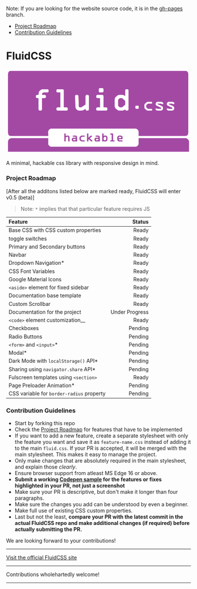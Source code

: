 Note: If you are looking for the website source code, it is in the [gh-pages](https://github.com/nikhilmwarrier/fluidcss/tree/gh-pages/) branch.

- [Project Roadmap](#project-roadmap)
- [Contribution Guidelines](#contribution-guidelines)

# FluidCSS 
![FluidCSS_banner](https://github.com/nikhilmwarrier/fluidcss/blob/main/docs/res/fluidcss%20-%20banner.png?raw=true)

A minimal, hackable css library with responsive design in mind.

### Project Roadmap

[After all the additons listed below are marked ready, FluidCSS will enter v0.5 (beta)]

 > Note: `*` implies that that particular feature requires JS

 |Feature|Status|
 |:---|---:|
 |Base CSS with CSS custom properties|Ready|
 |toggle switches|Ready|
 |Primary and Secondary buttons|Ready|
 |Navbar|Ready|
 |Dropdown Navigation*|Ready|
 |CSS Font Variables|Ready|
 |Google Material Icons|Ready|
 |`<aside>` element for fixed sidebar|Ready|
 |Documentation base template|Ready|
 |Custom Scrollbar|Ready|
 |Documentation for the project|Under Progress|
 |`<code>` element customization__|Ready|
 |Checkboxes| Pending|
 |Radio Buttons|Pending|
 |`<form>` and `<input>`*|Pending|
 |Modal*|Pending|
 |Dark Mode with `localStorage()` API*|Pending|
 |Sharing using `navigator.share` API*|Pending|
 |Fulscreen templates using `<section>`|Ready|
 |Page Preloader Animation*|Pending|
 |CSS variable for `border-radius` property|Pending|
 
 
 ### Contribution Guidelines
 - Start by forking this repo
 - Check the [Project Roadmap](https://github.com/nikhilmwarrier/fluidcss/blob/main/README.md#project-roadmap) for features that have to be implemented
 - If you want to add a new feature, create a separate stylesheet with only the feature you want and save it as `feature-name.css` instead of adding it to the main `fluid.css`. If your PR is accepted, it will be merged with the main stylesheet. This makes it easy to manage the project.
 - Only make changes that are absolutely required in the main stylesheet, and explain those _clearly_.
 - Ensure browser support from atleast MS Edge 16 or above.
 - **Submit a working [Codepen sample](http://codepen.io) for the features or fixes highlighted in your PR, not just a screenshot**
 - Make sure your PR is descriptive, but don't make it longer than four paragraphs.
 - Make sure the changes you add can be understood by even a beginner.
 - Make full use of existing CSS custom properties.
 - Last but not the least, **compare your PR with the latest commit in the actual FluidCSS repo and make additional changes (if required) before actually submitting the PR.**
 
We are looking forward to your contributions!

***
[Visit the official FluidCSS site](https://nikhilmwarrier.github.io/fluidcss)
***
Contributions wholehartedly welcome!
***

